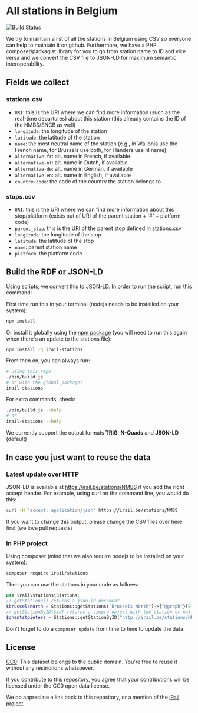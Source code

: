 # All stations in Belgium
[![Build Status](https://travis-ci.org/iRail/stations.svg)](https://travis-ci.org/iRail/stations)

We try to maintain a list of all the stations in Belgium using CSV so everyone can help to maintain it on github. Furthermore, we have a PHP composer/packagist library for you to go from station name to ID and vice versa and we convert the CSV file to JSON-LD for maximum semantic interoperability.

## Fields we collect

### stations.csv

 * `URI`: this is the URI where we can find more information (such as the real-time departures) about this station (this already contains the ID of the NMBS/SNCB as well)
 * `longitude`: the longitude of the station
 * `latitude`: the latitude of the station
 * `name`: the most neutral name of the station (e.g., in Wallonia use the French name, for Brussels use both, for Flanders use nl name)
 * `alternative-fr`: alt. name in French, if available
 * `alternative-nl`: alt. name in Dutch, if available
 * `alternative-de`: alt. name in German, if available
 * `alternative-en`: alt. name in English, if available
 * `country-code`: the code of the country the station belongs to

### stops.csv

 * `URI`: this is the URI where we can find more information about this stop/platform (exists out of URI of the parent station + '#' + platform code)
 * `parent_stop`: this is the URI of the parent stop defined in stations.csv
 * `longitude`: the longitude of the stop
 * `latitude`: the latitude of the stop
 * `name`: parent station name
 * `platform`: the platform code

## Build the RDF or JSON-LD

Using scripts, we convert this to JSON-LD. In order to run the script, run this command:

First time run this in your terminal (nodejs needs to be installed on your system):

```bash
npm install
```

Or install it globally using the [npm package](https://www.npmjs.com/package/irail-stations) (you will need to run this again when there's an update to the stations file):
```bash
npm install -g irail-stations
```

From then on, you can always run:

```bash
# using this repo
./bin/build.js
# or with the global package:
irail-stations
```

For extra commands, check:

```bash
./bin/build.js --help
# or
irail-stations --help
```

We currently support the output formats __TRiG__, __N-Quads__ and __JSON-LD__ (default)

## In case you just want to reuse the data

### Latest update over HTTP

JSON-LD is available at https://irail.be/stations/NMBS if you add the right accept header. For example, using curl on the command line, you would do this:

```bash
curl -H "accept: application/json" https://irail.be/stations/NMBS
```

If you want to change this output, please change the CSV files over here first (we love pull requests)

### In PHP project

Using composer (mind that we also require nodejs to be installed on your system):
```bash
composer require irail/stations
```

Then you can use the stations in your code as follows:
```php
use irail\stations\Stations;
// getStations() returns a json-ld document
$brusselsnorth = Stations::getStations("Brussels North")->{"@graph"}[0];
// getStationByID($id) returns a simple object with the station or null
$ghentstpieters = Stations::getStationByID("http://irail.be/stations/NMBS/008892007");
```

Don't forget to do a `composer update` from time to time to update the data

## License

[CC0](https://creativecommons.org/publicdomain/zero/1.0/): This dataset belongs to the public domain. You're free to reuse it without any restrictions whatsoever.

If you contribute to this repository, you agree that your contributions will be licensed under the CC0 open data license.

We do appreciate a link back to this repository, or a mention of the [iRail project](http://hello.irail.be).
